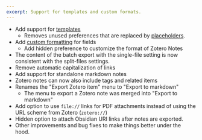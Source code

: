 ```yaml
---
excerpt: Support for templates and custom formats.
---
```


- Add support for [templates](/docs/templates/)
  - Removes unused preferences that are replaced by [placeholders](/docs/placeholders/).
- Add [custom formatting](/docs/formatting/) for fields
  - Add hidden preference to customize the format of Zotero Notes
- The content of the batch export with the single-file setting is now consistent with the split-files settings.
- Remove automatic capitalization of links
- Add support for standalone markdown notes
- Zotero notes can now also include tags and related items
- Renames the "Export Zotero item" menu to "Export to markdown"
  - The menu to export a Zotero note was merged into "Export to markdown"
- Add option to use `file://` links for PDF attachments instead of using the URL scheme from Zotero (`zotero://`)
- Hidden option to attach Obsidian URI links after notes are exported.
- Other improvements and bug fixes to make things better under the hood.